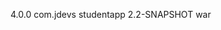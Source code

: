  <modelVersion>4.0.0</modelVersion>
    <groupId>com.jdevs</groupId>
    <artifactId>studentapp</artifactId>
    <version>2.2-SNAPSHOT</version>
    <packaging>war</packaging>
